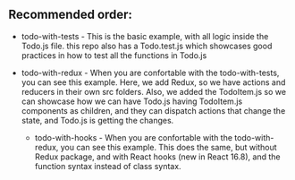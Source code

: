 

## Recommended order:
 
* todo-with-tests - This is the basic example, with all logic inside the Todo.js file. 
     this repo also has a Todo.test.js which showcases good practices in how to test all the functions in Todo.js

* todo-with-redux - When you are confortable with the todo-with-tests, you can see this example. 
     Here, we add Redux, so we have actions and reducers in their own src folders. 
     Also, we added the TodoItem.js so we can showcase how we can have Todo.js having TodoItem.js components as 
     children, and they can dispatch actions that change the state, and Todo.js is getting the changes.

  - todo-with-hooks - When you are confortable with the todo-with-redux, you can see this example. 
    This does the same, but without Redux package, and with React hooks (new in React 16.8), and the 
    function syntax instead of class syntax. 
   
